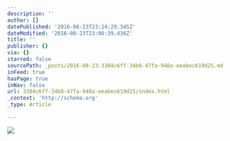 ```yaml
---
description: ''
author: []
datePublished: '2016-08-23T23:14:29.345Z'
dateModified: '2016-08-23T23:00:39.436Z'
title: ''
publisher: {}
via: {}
starred: false
sourcePath: _posts/2016-08-23-3384c6ff-34b8-47fa-948a-eeabec619d25.md
inFeed: true
hasPage: true
inNav: false
url: 3384c6ff-34b8-47fa-948a-eeabec619d25/index.html
_context: 'http://schema.org'
_type: Article

---
```

![](https://the-grid-user-content.s3-us-west-2.amazonaws.com/49f2f10b-7f5d-48c4-8b03-edc505585ab3.jpg)